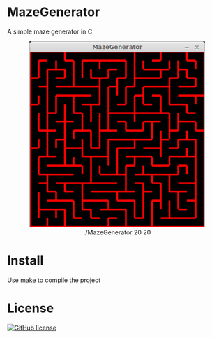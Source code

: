 # MazeGenerator

A simple maze generator in C

<figure>
  <center>
    <a href="./ressource/MazeGenerator.png" style=>
       <img src="./ressource/MazeGenerator.png" alt="./MazeGenerator 20 20">
    </a>
    <br/>
  </center
<figcaption>
  <center>
    ./MazeGenerator 20 20
</figcaption>
</figure>

# Install

Use make to compile the project

# License

[![GitHub license](https://img.shields.io/github/license/mashape/apistatus.svg)]()
